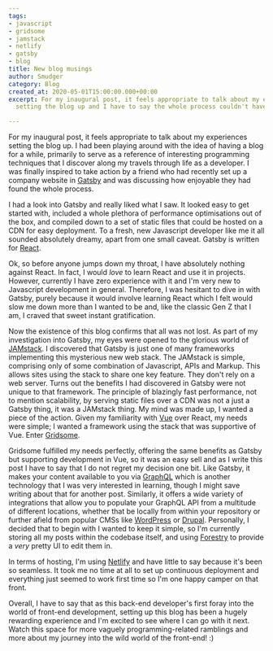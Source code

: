 ```yaml
---
tags:
- javascript
- gridsome
- jamstack
- netlify
- gatsby
- blog
title: New blog musings
author: Smudger
category: Blog
created_at: 2020-05-01T15:00:00.000+00:00
excerpt: For my inaugural post, it feels appropriate to talk about my experiences
  setting the blog up and I have to say the whole process couldn't have been easier.

---
```

For my inaugural post, it feels appropriate to talk about my experiences setting the blog up. I had been playing around with the idea of having a blog for a while, primarily to serve as a reference of interesting programming techniques that I discover along my travels through life as a developer. I was finally inspired to take action by a friend who had recently set up a company website in [Gatsby](https://www.gatsbyjs.org/ "GatsbyJs") and was discussing how enjoyable they had found the whole process.

I had a look into Gatsby and really liked what I saw. It looked easy to get started with, included a whole plethora of performance optimisations out of the box, and compiled down to a set of static files that could be hosted on a CDN for easy deployment. To a fresh, new Javascript developer like me it all sounded absolutely dreamy, apart from one small caveat. Gatsby is written for [React](https://reactjs.org/ "ReactJS").

Ok, so before anyone jumps down my throat, I have absolutely nothing against React. In fact, I would _love_ to learn React and use it in projects. However, currently I have zero experience with it and I'm very new to Javascript development in general. Therefore, I was hesitant to dive in with Gatsby, purely because it would involve learning React which I felt would slow me down more than I wanted to be and, like the classic Gen Z that I am, I craved that sweet instant gratification.

Now the existence of this blog confirms that all was not lost. As part of my investigation into Gatsby, my eyes were opened to the glorious world of [JAMstack](https://jamstack.org/ "JAMstack"). I discovered that Gatsby is just one of many frameworks implementing this mysterious new web stack. The JAMstack is simple, comprising only of some combination of Javascript, APIs and Markup. This allows sites using the stack to share one key feature. They don't rely on a web server. Turns out the benefits I had discovered in Gatsby were not unique to that framework. The principle of blazingly fast performance, not to mention scalability, by serving static files over a CDN was not a just a Gatsby thing, it was a JAMstack thing. My mind was made up, I wanted a piece of the action. Given my familiarity with [Vue](https://vuejs.org/ "VueJS") over React, my needs were simple; I wanted a framework using the stack that was supportive of Vue. Enter [Gridsome](https://gridsome.org/ "Gridsome").

Gridsome fulfilled my needs perfectly, offering the same benefits as Gatsby but supporting development in Vue, so it was an easy sell and as I write this post I have to say that I do not regret my decision one bit. Like Gatsby, it makes your content available to you via [GraphQL](https://graphql.org/ "GraphQL") which is another technology that I was very interested in learning, though I might save writing about that for another post. Similarly, it offers a wide variety of integrations that allow you to populate your GraphQL API from a multitude of different locations, whether that be locally from within your repository or further afield from popular CMSs like [WordPress](https://wordpress.com/ "WordPress") or [Drupal](https://www.drupal.org/ "Drupal"). Personally, I decided that to begin with I wanted to keep it simple, so I'm currently storing all my posts within the codebase itself, and using [Forestry](https://forestry.io/ "Forestry") to provide a _very_ pretty UI to edit them in.

In terms of hosting, I'm using [Netlify](https://www.netlify.com/ "Netlify") and have little to say because it's been so seamless. It took me no time at all to set up continuous deployment and everything just seemed to work first time so I'm one happy camper on that front.

Overall, I have to say that as this back-end developer's first foray into the world of front-end development, setting up this blog has been a hugely rewarding experience and I'm excited to see where I can go with it next. Watch this space for more vaguely programming-related ramblings and more about my journey into the wild world of the front-end! :)